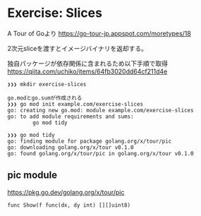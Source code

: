 # Exercise: Slices
A Tour of Goより
https://go-tour-jp.appspot.com/moretypes/18

2次元sliceを渡すとイメージバイナリを返却する。

独自パッケージが依存関係に含まれるため以下手順で取得
https://qiita.com/uchiko/items/64fb3020dd64cf211d4e

~~~
❯❯❯ mkdir exercise-slices

go.modとgo.sumが作成される
❯❯❯ go mod init example.com/exercise-slices
go: creating new go.mod: module example.com/exercise-slices
go: to add module requirements and sums:
        go mod tidy

❯❯❯ go mod tidy
go: finding module for package golang.org/x/tour/pic
go: downloading golang.org/x/tour v0.1.0
go: found golang.org/x/tour/pic in golang.org/x/tour v0.1.0
~~~

## pic module

https://pkg.go.dev/golang.org/x/tour/pic

~~~
func Show(f func(dx, dy int) [][]uint8)
~~~